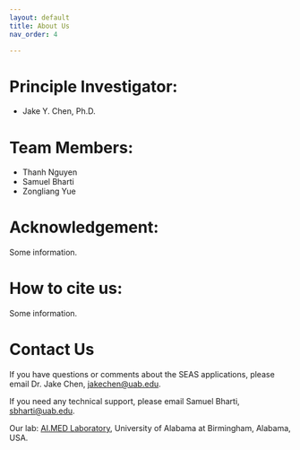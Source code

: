 ```yaml
---
layout: default
title: About Us
nav_order: 4

---
```


# Principle Investigator:
* Jake Y. Chen, Ph.D.

# Team Members:
* Thanh Nguyen
* Samuel Bharti
* Zongliang Yue

# Acknowledgement:
Some information.

# How to cite us:
Some information.

# Contact Us
If you have questions or comments about the SEAS applications, please email Dr. Jake Chen, [jakechen@uab.edu](mailto:jakechen@uab.edu).


If you need any technical support, please email Samuel Bharti, [sbharti@uab.edu](mailto:sbharti@uab.edu).


Our lab: [AI.MED Laboratory](http://aimed-lab.org/), University of Alabama at Birmingham, Alabama, USA.